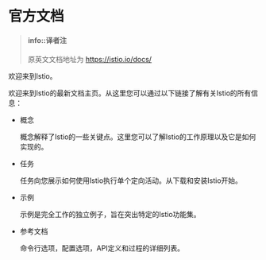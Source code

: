 # 官方文档

> #### info::译者注
>
> 原英文文档地址为 https://istio.io/docs/

欢迎来到Istio。

欢迎来到Istio的最新文档主页。从这里您可以通过以下链接了解有关Istio的所有信息：

- 概念

	概念解释了Istio的一些关键点。这里您可以了解Istio的工作原理以及它是如何实现的。

- 任务

	任务向您展示如何使用Istio执行单个定向活动。从下载和安装Istio开始。

- 示例

	示例是完全工作的独立例子，旨在突出特定的Istio功能集。

- 参考文档

	命令行选项，配置选项，API定义和过程的详细列表。

